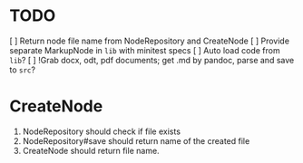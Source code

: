 # TODO

[ ] Return node file name from NodeRepository and CreateNode
[ ] Provide separate MarkupNode in `lib` with minitest specs
[ ] Auto load code from `lib`?
[ ] !Grab docx, odt, pdf documents; get .md by pandoc, parse and save to `src`?

# CreateNode

1. NodeRepository should check if file exists
2. NodeRepository#save should return name of the created file
3. CreateNode should return file name.
